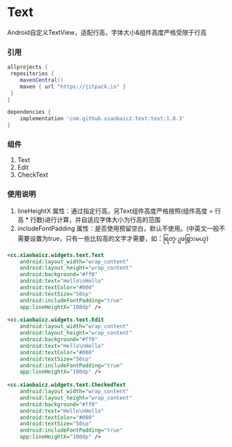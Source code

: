 # Text
Android自定义TextView，适配行高，字体大小&amp;组件高度严格受限于行高

### 引用
~~~ groovy
allprojects {
 repositories {
    mavenCentral()
    maven { url "https://jitpack.io" }
 }
}
~~~
~~~ groovy
dependencies {
    implementation 'com.github.xiaobaicz.text:text:1.0.3'
}
~~~

### 组件
1. Text
2. Edit
3. CheckText

### 使用说明
1. lineHeightX 属性：通过指定行高，另Text组件高度严格按照(组件高度 = 行高 * 行数)进行计算，并自适应字体大小为行高的范围
2. includeFontPadding 属性：是否使用预留空白，默认不使用。(中英文一般不需要设置为true，只有一些比较高的文字才需要，如：ရြတ္ျဖစ္သြားမယ္)
~~~ xml
<cc.xiaobaicz.widgets.text.Text
    android:layout_width="wrap_content"
    android:layout_height="wrap_content"
    android:background="#ff0"
    android:text="Hello\nHello"
    android:textColor="#000"
    android:textSize="50sp"
    android:includeFontPadding="true"
    app:lineHeightX="100dp" />
    
<cc.xiaobaicz.widgets.text.Edit
    android:layout_width="wrap_content"
    android:layout_height="wrap_content"
    android:background="#ff0"
    android:text="Hello\nHello"
    android:textColor="#000"
    android:textSize="50sp"
    android:includeFontPadding="true"
    app:lineHeightX="100dp" />
    
<cc.xiaobaicz.widgets.text.CheckedText
    android:layout_width="wrap_content"
    android:layout_height="wrap_content"
    android:background="#ff0"
    android:text="Hello\nHello"
    android:textColor="#000"
    android:textSize="50sp"
    android:includeFontPadding="true"
    app:lineHeightX="100dp" />
~~~
